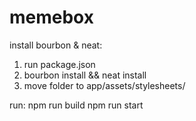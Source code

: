 # memebox

install bourbon & neat:
1. run package.json
2. bourbon install && neat install
3. move folder to app/assets/stylesheets/

run:
npm run build
npm run start
